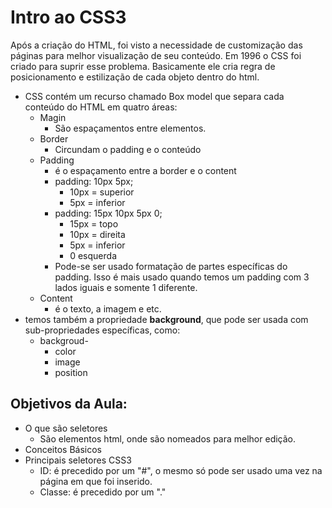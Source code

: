 # Intro ao CSS3

Após a criação do HTML, foi visto a necessidade de customização das páginas para melhor visualização de seu conteúdo.
Em 1996 o CSS foi criado para suprir esse problema.
Basicamente ele cria regra de posicionamento e estilização de cada objeto dentro do html.

- CSS contém um recurso chamado Box model que separa cada conteúdo do HTML em quatro áreas:
  - Magin
    - São espaçamentos entre elementos. 
  - Border
    - Circundam o padding e o conteúdo
  - Padding
    - é o espaçamento entre a border e o content
    - padding: 10px 5px;
      - 10px = superior
      - 5px = inferior
    - padding: 15px 10px 5px 0;
      - 15px = topo
      - 10px = direita
      - 5px = inferior
      - 0 esquerda
    - Pode-se ser usado formatação de partes específicas do padding. Isso é mais usado quando temos um padding com 3 lados iguais e somente 1 diferente.
  - Content
    - é o texto, a imagem e etc.
- temos também a propriedade **background**, que pode ser usada com sub-propriedades específicas, como:
  - backgroud-
    - color
    - image
    - position

## Objetivos da Aula:

* O que são seletores
  *  São elementos html, onde são nomeados para melhor edição.
* Conceitos Básicos
* Principais seletores CSS3
  * ID: é precedido por um "#", o mesmo só pode ser usado uma vez na página em que foi inserido.
  *  Classe: é precedido por um "." 